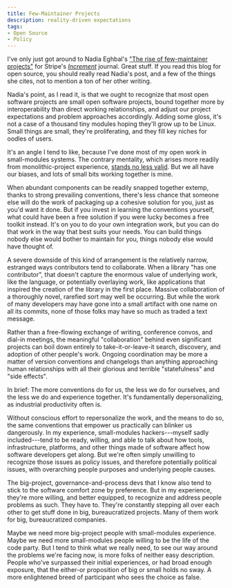 ```yaml
---
title: Few-Maintainer Projects
description: reality-driven expectations
tags:
- Open Source
- Policy
---
```


I've only just got around to Nadia Eghbal's ["The rise of few-maintainer projects"](https://increment.com/open-source/the-rise-of-few-maintainer-projects/) for Stripe's [_Increment_](https://increment.com/) journal.  Great stuff.  If you read this blog for open source, you should really read Nadia's post, and a few of the things she cites, not to mention a ton of her other writing.

Nadia's point, as I read it, is that we ought to recognize that most open software projects are small open software projects, bound together more by interoperability than direct working relationships, and adjust our project expectations and problem approaches accordingly.  Adding some gloss, it's not a case of a thousand tiny modules hoping they'll grow up to be Linux.  Small things are small, they're proliferating, and they fill key niches for oodles of users.

It's an angle I tend to like, because I've done most of my open work in small-modules systems.  The contrary mentality, which arises more readily from monolithic-project experience, [stands no less valid](https://writing.kemitchell.com/2019/05/18/Schools).  But we all have our biases, and lots of small bits working together is mine.

When abundant components can be readily snapped together extemp, thanks to strong prevailing conventions, there's less chance that someone else will do the work of packaging up a cohesive solution for you, just as you'd want it done.  But if you invest in learning the conventions yourself, what could have been a free solution if you were lucky becomes a free toolkit instead.  It's on you to do your own integration work, but you can do that work in the way that best suits your needs.  You can build things nobody else would bother to maintain for you, things nobody else would have thought of.

A severe downside of this kind of arrangement is the relatively narrow, estranged ways contributors tend to collaborate.  When a library "has one contributor", that doesn't capture the enormous value of underlying work, like the language, or potentially overlaying work, like applications that inspired the creation of the library in the first place.  Massive collaboration of a thoroughly novel, rarefied sort may well be occurring.  But while the work of many developers may have gone into a small artifact with one name on all its commits, none of those folks may have so much as traded a text message.

Rather than a free-flowing exchange of writing, conference convos, and dial-in meetings, the meaningful "collaboration" behind even significant projects can boil down entirely to take-it-or-leave-it search, discovery, and adoption of other people's work.  Ongoing coordination may be more a matter of version conventions and changelogs than anything approaching human relationships with all their glorious and terrible "statefulness" and "side effects".

In brief:  The more conventions do for us, the less we do for ourselves, and the less we do and experience together.  It's fundamentally depersonalizing, as industrial productivity often is.

Without conscious effort to repersonalize the work, and the means to do so, the same conventions that empower us practically can blinker us dangerously.  In my experience, small-modules hackers---myself sadly included---tend to be ready, willing, and able to talk about how tools, infrastructure, platforms, and other things made of software affect how software developers get along.  But we're often simply unwilling to recognize those issues as policy issues, and therefore potentially political issues, with overarching people purposes and underlying people causes.

The big-project, governance-and-process devs that I know also tend to stick to the software comfort zone by preference.  But in my experience, they're more willing, and better equipped, to recognize and address people problems as such.  They have to.  They're constantly stepping all over each other to get stuff done in big, bureaucratized projects.  Many of them work for big, bureaucratized companies.

Maybe we need more big-project people with small-modules experience.  Maybe we need more small-modules people willing to be the life of the code party.  But I tend to think what we really need, to see our way around the problems we're facing now, is more folks of neither easy description.  People who've surpassed their initial experiences, or had broad enough exposure, that the either-or proposition of big or small holds no sway.  A more enlightened breed of participant who sees the choice as false.
